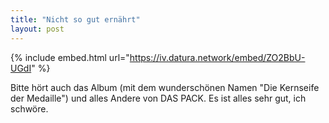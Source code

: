 ```yaml
---
title: "Nicht so gut ernährt"
layout: post
---
```


{% include embed.html url="https://iv.datura.network/embed/ZO2BbU-UGdI" %}

Bitte hört auch das Album (mit dem wunderschönen Namen "Die Kernseife der Medaille") und alles Andere von DAS PACK. Es ist alles sehr gut, ich schwöre.